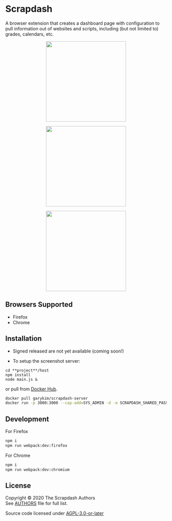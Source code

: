 # Scrapdash

A browser extension that creates a dashboard page with configuration to pull information out of websites and scripts, including (but not limited to) grades, calendars, etc.

<p align="center">
    <img src="https://cdn.garykim.dev/img/scrapdash-1.jpg" height="250">
</p>
<p align="center">
    <img src="https://cdn.garykim.dev/img/scrapdash-2.jpg" height="250">
</p>
<p align="center">
    <img src="https://cdn.garykim.dev/img/scrapdash-3.jpg" height="250">
</p>

## Browsers Supported
- Firefox
- Chrome

## Installation
- Signed released are not yet available (coming soon!)

- To setup the screenshot server:

```
cd **project**/host
npm install
node main.js &
```
or pull from [Docker Hub](https://hub.docker.com/r/garykim/scrapdash-server).
```bash
docker pull garykim/scrapdash-server
docker run -p 3000:3000 --cap-add=SYS_ADMIN -d -e SCRAPDASH_SHARED_PASSWORD=sharedsecret garykim/scrapdash-server
```

## Development
For Firefox
````bash
npm i
npm run webpack:dev:firefox
````
For Chrome
````bash
npm i
npm run webpack:dev:chromium
````

## License

Copyright &copy; 2020 The Scrapdash Authors  
See [AUTHORS](AUTHORS) file for full list.

Source code licensed under [AGPL-3.0-or-later](LICENSE)
